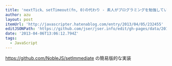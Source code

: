 ```yaml
---
title: 'nextTick、setTimeout(fn, 0)の代わり - 素人がプログラミングを勉強していたブログ'
author: azu
layout: post
itemUrl: 'http://javascripter.hatenablog.com/entry/2013/04/05/232455'
editJSONPath: 'https://github.com/jser/jser.info/edit/gh-pages/data/2013/04/index.json'
date: '2013-04-06T13:06:12.794Z'
tags:
  - JavaScript
---
```

https://github.com/NobleJS/setImmediate の簡易版的な実装
